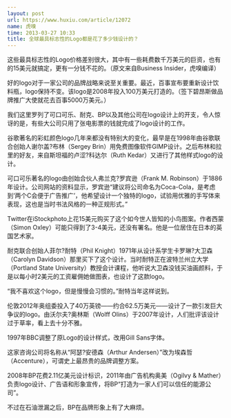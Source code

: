 ```yaml
---
layout: post
url: https://www.huxiu.com/article/12072
name: 虎嗅
time: 2013-03-27 10:33
title: 全球最具标志性的Logo都是花了多少钱设计的？
---
```

这些最具标志性的Logo价格差别很大，其中有一些耗费数千万美元的巨资，也有的15美元就搞定，更有一分钱不花的。（原文来自Business Insider，虎嗅编译）

好的logo对于一家公司的品牌战略来说至关重要。最近，百事宣布要重新设计饮料瓶，logo保持不变。该logo是2008年投入100万美元打造的。（签下碧昂斯做品牌推广大使就花去百事5000万美元。）

我们这里罗列了可口可乐、耐克、BP以及其他公司在logo设计上的开支，令人惊讶的是，有些大公司只用了张电影票的钱就完成了logo设计的工作。

谷歌著名的彩虹颜色logo几年来都没有特别大的变化，最早是在1998年由谷歌联合创始人谢尔盖?布林（Sergey Brin）用免费图像软件GIMP设计。之后布林和拉里的好友，来自斯坦福的卢涩?科达尔（Ruth Kedar）又进行了其他样式logo的设计。

可口可乐著名的logo由创始合伙人弗兰克?罗宾逊（Frank M. Robinson）于1886年设计。公司网站的资料显示，罗宾逊“建议将公司命名为Coca-Cola，是考虑到‘两个C会便于广告推广’，他希望设计一个独特的logo，试验用优雅的手写体来表现，这也是当时书法风格的一种正规形式。”

Twitter在iStockphoto上花15美元购买了这个如今世人皆知的小鸟图案。作者西蒙（Simon Oxley）可能只得到了3-4美元，还没有署名。他是一位居住在日本的英国艺术家。

耐克联合创始人菲尔?耐特（Phil Knight）1971年从设计系学生卡罗琳?大卫森（Carolyn Davidson）那里买下了这个设计。当时耐特正在波特兰州立大学（Portland State University）教授会计课程，他听说大卫森没钱买油画颜料，于是以每小时2美元的工资雇佣她做图表，也设计了这款logo。

“我不喜欢这个logo，但是慢慢会习惯的。”耐特当年这样说到。

伦敦2012年奥组委投入了40万英镑——约合62.5万美元——设计了一款引发巨大争议的logo。由沃尔夫?奥林斯（Wolff Olins）于2007年设计，人们批评该设计过于草率，看上去十分不雅。

1997年BBC调整了原Logo的设计样式，改用Gill Sans字体。

这家咨询公司将名称从“阿瑟?安德森（Arthur Andersen）”改为埃森哲（Accenture），可谓史上最昂贵的品牌调整方案。

2008年BP花费2.11亿美元设计标识，2011年由广告机构奥美（Ogilvy & Mather）负责logo设计、广告语和形象宣传，将BP“打造为一家人们可以信任的能源公司”。

不过在石油泄漏之后，BP在品牌形象上有了大麻烦。

